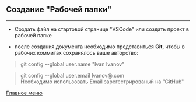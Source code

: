 ## Создание __"Рабочей папки"__ 
---
- Создать файл на стартовой странице "VSCode" или создать проект в рабочей папке

- после создания документа необходимо представиться __Git__, чтобы в рабочих коммитах сохранялось ваше авторство:

> git config --global user.name "Ivan Ivanov"

> git config --global user.email Ivanov@.com  
Необходимо использовать Email зарегестрированый на "GitHub"

[Главное меню](./readme.md)